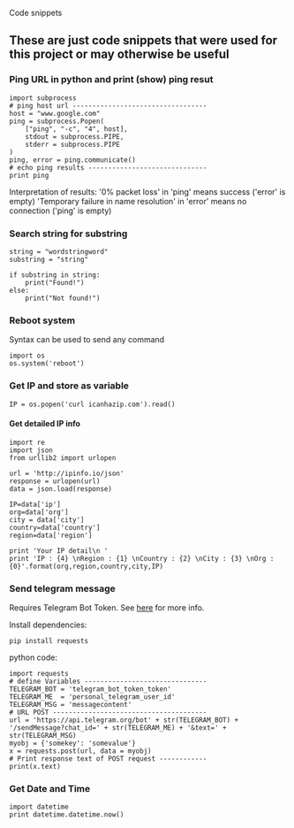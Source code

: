 Code snippets

## These are just code snippets that were used for this project or may otherwise be useful

### Ping URL in python and print (show) ping resut
```
import subprocess
# ping host url ----------------------------------
host = "www.google.com"
ping = subprocess.Popen(
    ["ping", "-c", "4", host],
    stdout = subprocess.PIPE,
    stderr = subprocess.PIPE
)
ping, error = ping.communicate()
# echo ping results ------------------------------
print ping
```
Interpretation of results:
'0% packet loss'                            in 'ping'   means success       ('error' is empty)
'Temporary failure in name resolution'      in 'error'  means no connection ('ping' is empty)

### Search string for substring
```
string = "wordstringword"
substring = "string"

if substring in string:
    print("Found!")
else:
    print("Not found!")

```

### Reboot system
Syntax can be used to send any command
```
import os
os.system('reboot')
```

### Get IP and store as variable
```
IP = os.popen('curl icanhazip.com').read()
```
#### Get detailed IP info
```
import re
import json
from urllib2 import urlopen

url = 'http://ipinfo.io/json'
response = urlopen(url)
data = json.load(response)

IP=data['ip']
org=data['org']
city = data['city']
country=data['country']
region=data['region']

print 'Your IP detail\n '
print 'IP : {4} \nRegion : {1} \nCountry : {2} \nCity : {3} \nOrg : {0}'.format(org,region,country,city,IP)
```

### Send telegram message
Requires Telegram Bot Token. See [here](https://core.telegram.org/bots) for more info.

Install dependencies:
```
pip install requests
```
python code:
```
import requests
# define Variables -------------------------------
TELEGRAM_BOT = 'telegram_bot_token_token'
TELEGRAM_ME  = 'personal_telegram_user_id'
TELEGRAM_MSG = 'messagecontent'
# URL POST ---------------------------------------
url = 'https://api.telegram.org/bot' + str(TELEGRAM_BOT) + '/sendMessage?chat_id=' + str(TELEGRAM_ME) + '&text=' + str(TELEGRAM_MSG)
myobj = {'somekey': 'somevalue'}
x = requests.post(url, data = myobj)
# Print response text of POST request ------------
print(x.text)
```
### Get Date and Time
```
import datetime
print datetime.datetime.now()
```
